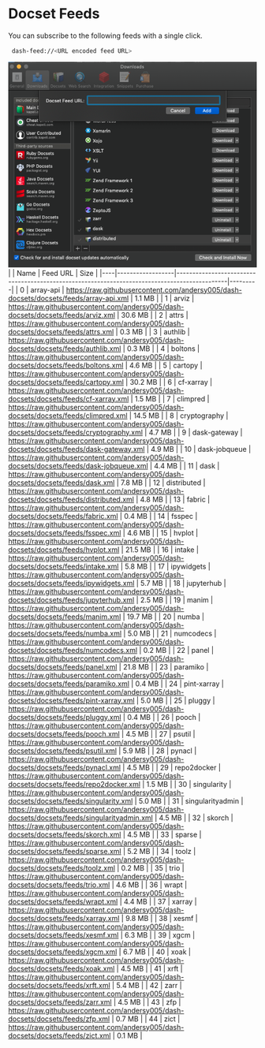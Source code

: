 # Docset Feeds

You can subscribe to the following feeds with a single click.

```bash
 dash-feed://<URL encoded feed URL>
```


![dash-docsets](https://github.com/andersy005/dash-docsets/raw/main/images/how-to-add-feed.png)
|    | Name             | Feed URL                                                                                     | Size    |
|----|------------------|----------------------------------------------------------------------------------------------|---------|
|  0 | array-api        | https://raw.githubusercontent.com/andersy005/dash-docsets/docsets/feeds/array-api.xml        | 1.1 MB  |
|  1 | arviz            | https://raw.githubusercontent.com/andersy005/dash-docsets/docsets/feeds/arviz.xml            | 30.6 MB |
|  2 | attrs            | https://raw.githubusercontent.com/andersy005/dash-docsets/docsets/feeds/attrs.xml            | 0.3 MB  |
|  3 | authlib          | https://raw.githubusercontent.com/andersy005/dash-docsets/docsets/feeds/authlib.xml          | 0.3 MB  |
|  4 | boltons          | https://raw.githubusercontent.com/andersy005/dash-docsets/docsets/feeds/boltons.xml          | 4.6 MB  |
|  5 | cartopy          | https://raw.githubusercontent.com/andersy005/dash-docsets/docsets/feeds/cartopy.xml          | 30.2 MB |
|  6 | cf-xarray        | https://raw.githubusercontent.com/andersy005/dash-docsets/docsets/feeds/cf-xarray.xml        | 1.5 MB  |
|  7 | climpred         | https://raw.githubusercontent.com/andersy005/dash-docsets/docsets/feeds/climpred.xml         | 14.5 MB |
|  8 | cryptography     | https://raw.githubusercontent.com/andersy005/dash-docsets/docsets/feeds/cryptography.xml     | 4.7 MB  |
|  9 | dask-gateway     | https://raw.githubusercontent.com/andersy005/dash-docsets/docsets/feeds/dask-gateway.xml     | 4.9 MB  |
| 10 | dask-jobqueue    | https://raw.githubusercontent.com/andersy005/dash-docsets/docsets/feeds/dask-jobqueue.xml    | 4.4 MB  |
| 11 | dask             | https://raw.githubusercontent.com/andersy005/dash-docsets/docsets/feeds/dask.xml             | 7.8 MB  |
| 12 | distributed      | https://raw.githubusercontent.com/andersy005/dash-docsets/docsets/feeds/distributed.xml      | 4.8 MB  |
| 13 | fabric           | https://raw.githubusercontent.com/andersy005/dash-docsets/docsets/feeds/fabric.xml           | 0.4 MB  |
| 14 | fsspec           | https://raw.githubusercontent.com/andersy005/dash-docsets/docsets/feeds/fsspec.xml           | 4.6 MB  |
| 15 | hvplot           | https://raw.githubusercontent.com/andersy005/dash-docsets/docsets/feeds/hvplot.xml           | 21.5 MB |
| 16 | intake           | https://raw.githubusercontent.com/andersy005/dash-docsets/docsets/feeds/intake.xml           | 5.8 MB  |
| 17 | ipywidgets       | https://raw.githubusercontent.com/andersy005/dash-docsets/docsets/feeds/ipywidgets.xml       | 5.7 MB  |
| 18 | jupyterhub       | https://raw.githubusercontent.com/andersy005/dash-docsets/docsets/feeds/jupyterhub.xml       | 2.5 MB  |
| 19 | manim            | https://raw.githubusercontent.com/andersy005/dash-docsets/docsets/feeds/manim.xml            | 19.7 MB |
| 20 | numba            | https://raw.githubusercontent.com/andersy005/dash-docsets/docsets/feeds/numba.xml            | 5.0 MB  |
| 21 | numcodecs        | https://raw.githubusercontent.com/andersy005/dash-docsets/docsets/feeds/numcodecs.xml        | 0.2 MB  |
| 22 | panel            | https://raw.githubusercontent.com/andersy005/dash-docsets/docsets/feeds/panel.xml            | 21.8 MB |
| 23 | paramiko         | https://raw.githubusercontent.com/andersy005/dash-docsets/docsets/feeds/paramiko.xml         | 0.4 MB  |
| 24 | pint-xarray      | https://raw.githubusercontent.com/andersy005/dash-docsets/docsets/feeds/pint-xarray.xml      | 5.0 MB  |
| 25 | pluggy           | https://raw.githubusercontent.com/andersy005/dash-docsets/docsets/feeds/pluggy.xml           | 0.4 MB  |
| 26 | pooch            | https://raw.githubusercontent.com/andersy005/dash-docsets/docsets/feeds/pooch.xml            | 4.5 MB  |
| 27 | psutil           | https://raw.githubusercontent.com/andersy005/dash-docsets/docsets/feeds/psutil.xml           | 5.9 MB  |
| 28 | pynacl           | https://raw.githubusercontent.com/andersy005/dash-docsets/docsets/feeds/pynacl.xml           | 4.5 MB  |
| 29 | repo2docker      | https://raw.githubusercontent.com/andersy005/dash-docsets/docsets/feeds/repo2docker.xml      | 1.5 MB  |
| 30 | singularity      | https://raw.githubusercontent.com/andersy005/dash-docsets/docsets/feeds/singularity.xml      | 5.0 MB  |
| 31 | singularityadmin | https://raw.githubusercontent.com/andersy005/dash-docsets/docsets/feeds/singularityadmin.xml | 4.5 MB  |
| 32 | skorch           | https://raw.githubusercontent.com/andersy005/dash-docsets/docsets/feeds/skorch.xml           | 4.5 MB  |
| 33 | sparse           | https://raw.githubusercontent.com/andersy005/dash-docsets/docsets/feeds/sparse.xml           | 5.2 MB  |
| 34 | toolz            | https://raw.githubusercontent.com/andersy005/dash-docsets/docsets/feeds/toolz.xml            | 0.2 MB  |
| 35 | trio             | https://raw.githubusercontent.com/andersy005/dash-docsets/docsets/feeds/trio.xml             | 4.6 MB  |
| 36 | wrapt            | https://raw.githubusercontent.com/andersy005/dash-docsets/docsets/feeds/wrapt.xml            | 4.4 MB  |
| 37 | xarray           | https://raw.githubusercontent.com/andersy005/dash-docsets/docsets/feeds/xarray.xml           | 9.8 MB  |
| 38 | xesmf            | https://raw.githubusercontent.com/andersy005/dash-docsets/docsets/feeds/xesmf.xml            | 6.3 MB  |
| 39 | xgcm             | https://raw.githubusercontent.com/andersy005/dash-docsets/docsets/feeds/xgcm.xml             | 6.7 MB  |
| 40 | xoak             | https://raw.githubusercontent.com/andersy005/dash-docsets/docsets/feeds/xoak.xml             | 4.5 MB  |
| 41 | xrft             | https://raw.githubusercontent.com/andersy005/dash-docsets/docsets/feeds/xrft.xml             | 5.4 MB  |
| 42 | zarr             | https://raw.githubusercontent.com/andersy005/dash-docsets/docsets/feeds/zarr.xml             | 4.5 MB  |
| 43 | zfp              | https://raw.githubusercontent.com/andersy005/dash-docsets/docsets/feeds/zfp.xml              | 0.7 MB  |
| 44 | zict             | https://raw.githubusercontent.com/andersy005/dash-docsets/docsets/feeds/zict.xml             | 0.1 MB  |
